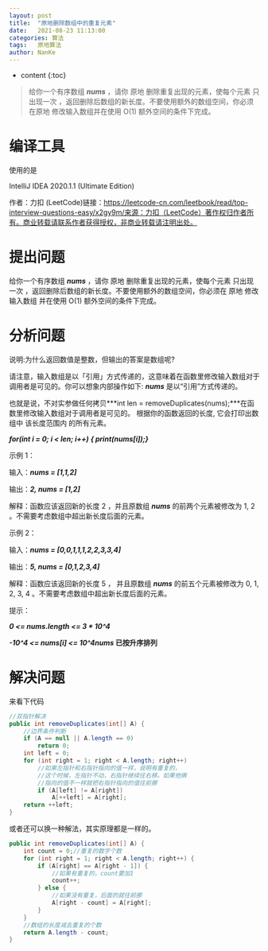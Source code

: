 ```yaml
---
layout: post
title:  "原地删除数组中的重复元素"
date:   2021-08-23 11:13:00
categories: 算法
tags:   原地算法
author: NanKe
---
```


* content
{:toc}

> 给你一个有序数组 ***nums*** ，请你 原地 删除重复出现的元素，使每个元素 只出现一次 ，返回删除后数组的新长度。不要使用额外的数组空间，你必须在原地 修改输入数组并在使用 O(1) 额外空间的条件下完成。




# 编译工具

使用的是

IntelliJ IDEA 2020.1.1 (Ultimate Edition)


作者：力扣 (LeetCode)链接：https://leetcode-cn.com/leetbook/read/top-interview-questions-easy/x2gy9m/来源：力扣（LeetCode）著作权归作者所有。商业转载请联系作者获得授权，非商业转载请注明出处。



# 提出问题

给你一个有序数组 ***nums*** ，请你 原地 删除重复出现的元素，使每个元素 只出现一次 ，返回删除后数组的新长度。不要使用额外的数组空间，你必须在 原地 修改输入数组 并在使用 O(1) 额外空间的条件下完成。



# 分析问题

说明:为什么返回数值是整数，但输出的答案是数组呢?

请注意，输入数组是以「引用」方式传递的，这意味着在函数里修改输入数组对于调用者是可见的。你可以想象内部操作如下: ***nums*** 是以“引用”方式传递的。

也就是说，不对实参做任何拷贝***int len = removeDuplicates(nums);***在函数里修改输入数组对于调用者是可见的。 根据你的函数返回的长度, 它会打印出数组中 该长度范围内 的所有元素。

***for(int i = 0; i < len; i++) {    print(nums[i]);}***



示例 1：

输入：***nums = [1,1,2]***

输出：***2, nums = [1,2]***

解释：函数应该返回新的长度 2 ，并且原数组 ***nums*** 的前两个元素被修改为 1, 2 。不需要考虑数组中超出新长度后面的元素。

示例 2：

输入：***nums = [0,0,1,1,1,2,2,3,3,4]***

输出：***5, nums = [0,1,2,3,4]***

解释：函数应该返回新的长度 5 ， 并且原数组 ***nums*** 的前五个元素被修改为 0, 1, 2, 3, 4 。不需要考虑数组中超出新长度后面的元素。

 提示：

***0 <= nums.length <= 3 * 10^4***

***-10^4 <= nums[i] <= 10^4nums* 已按升序排列**



# 解决问题

来看下代码

```java
//双指针解决
public int removeDuplicates(int[] A) {
    //边界条件判断
    if (A == null || A.length == 0)
        return 0;
    int left = 0;
    for (int right = 1; right < A.length; right++)
        //如果左指针和右指针指向的值一样，说明有重复的，
        //这个时候，左指针不动，右指针继续往右移。如果他俩
        //指向的值不一样就把右指针指向的值往前挪
        if (A[left] != A[right])
            A[++left] = A[right];
    return ++left;
}
```


或者还可以换一种解法，其实原理都是一样的。

```java
public int removeDuplicates(int[] A) {
    int count = 0;//重复的数字个数
    for (int right = 1; right < A.length; right++) {
        if (A[right] == A[right - 1]) {
            //如果有重复的，count要加1
            count++;
        } else {
            //如果没有重复，后面的就往前挪
            A[right - count] = A[right];
        }
    }
    //数组的长度减去重复的个数
    return A.length - count;
}
```



